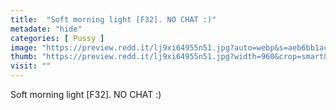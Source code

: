 ```yaml
---
title:  "Soft morning light [F32]. NO CHAT :)"
metadate: "hide"
categories: [ Pussy ]
image: "https://preview.redd.it/lj9xi64955n51.jpg?auto=webp&s=aeb6bb1ac28d0ad3043e78ef0aeaa2dd09c64a8d"
thumb: "https://preview.redd.it/lj9xi64955n51.jpg?width=960&crop=smart&auto=webp&s=c9646e1fb396972228b38a14ea3d36809cb5622f"
visit: ""
---
```

Soft morning light [F32]. NO CHAT :)
